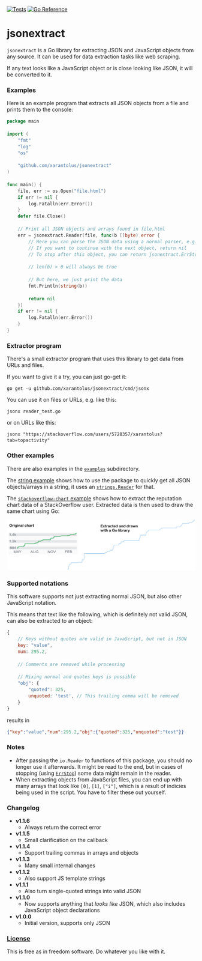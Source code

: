 [![Tests](https://github.com/xarantolus/jsonextract/workflows/Tests/badge.svg)](https://github.com/xarantolus/jsonextract/actions?query=workflow%3ATests) [![Go Reference](https://pkg.go.dev/badge/github.com/xarantolus/jsonextract.svg)](https://pkg.go.dev/github.com/xarantolus/jsonextract)
# jsonextract
`jsonextract` is a Go library for extracting JSON and JavaScript objects from any source. It can be used for data extraction tasks like web scraping.

If any text looks like a JavaScript object or is close looking like JSON, it will be converted to it.

### Examples
Here is an example program that extracts all JSON objects from a file and prints them to the console:

```go
package main

import (
	"fmt"
	"log"
	"os"

	"github.com/xarantolus/jsonextract"
)

func main() {
	file, err := os.Open("file.html")
	if err != nil {
		log.Fatalln(err.Error())
	}
	defer file.Close()

	// Print all JSON objects and arrays found in file.html
	err = jsonextract.Reader(file, func(b []byte) error {
		// Here you can parse the JSON data using a normal parser, e.g. from "encoding/json"
		// If you want to continue with the next object, return nil
		// To stop after this object, you can return jsonextract.ErrStop

		// len(b) > 0 will always be true

		// But here, we just print the data
		fmt.Println(string(b))

		return nil
	})
	if err != nil {
		log.Fatalln(err.Error())
	}
}
```

### Extractor program
There's a small extractor program that uses this library to get data from URLs and files.

If you want to give it a try, you can just go-get it:

    go get -u github.com/xarantolus/jsonextract/cmd/jsonx

You can use it on files or URLs, e.g. like this:

    jsonx reader_test.go

or on URLs like this:

    jsonx "https://stackoverflow.com/users/5728357/xarantolus?tab=topactivity"

### Other examples
There are also examples in the [`examples`](examples/) subdirectory.

The [string example](examples/string/main.go) shows how to use the package to quickly get all JSON objects/arrays in a string, it uses an [`strings.Reader`](https://pkg.go.dev/strings#NewReader) for that.

The [`stackoverflow-chart` example](examples/stackoverflow-chart/main.go) shows how to extract the reputation chart data of a StackOverflow user. Extracted data is then used to draw the same chart using Go:

![Comparing chart from StackOverflow and the scraped and drawn result](.github/img/comparison-stackoverflow.png)

### Supported notations
This software supports not just extracting normal JSON, but also other JavaScript notation.

This means that text like the following, which is definitely not valid JSON, can also be extracted to an object:

```js
{
	// Keys without quotes are valid in JavaScript, but not in JSON
	key: "value",
	num: 295.2,

	// Comments are removed while processing

	// Mixing normal and quotes keys is possible 
	"obj": {
		"quoted": 325,
		unquoted: 'test', // This trailing comma will be removed
	}
}
```

results in 

```json
{"key":"value","num":295.2,"obj":{"quoted":325,"unquoted":"test"}}
```


### Notes
* After passing the `io.Reader` to functions of this package, you should no longer use it afterwards. It might be read to the end, but in cases of stopping (using [`ErrStop`](https://pkg.go.dev/github.com/xarantolus/jsonextract#ErrStop)) some data might remain in the reader.
* When extracting objects from JavaScript files, you can end up with many arrays that look like `[0]`, `[1]`, `["i"]`, which is a result of indicies being used in the script. You have to filter these out yourself.

### Changelog
* **v1.1.6**
  * Always return the correct error
* **v1.1.5**
  * Small clarification on the callback
* **v1.1.4**
  * Support trailing commas in arrays and objects
* **v1.1.3**
  * Many small internal changes
* **v1.1.2**
  * Also support JS template strings
* **v1.1.1**
  * Also turn single-quoted strings into valid JSON
* **v1.1.0**
  * Now supports anything that *looks like* JSON, which also includes JavaScript object declarations
* **v1.0.0**
  * Initial version, supports only JSON

### [License](LICENSE)
This is free as in freedom software. Do whatever you like with it.
